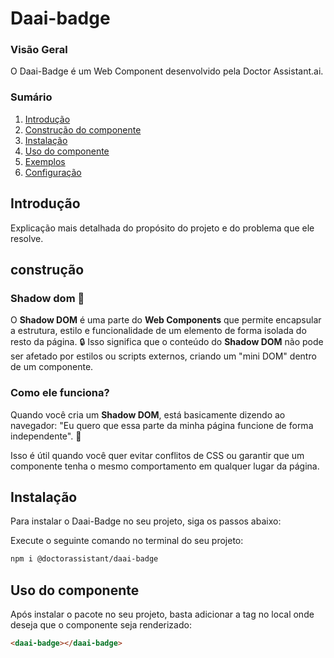 # Daai-badge

### Visão Geral
O Daai-Badge é um Web Component desenvolvido pela Doctor Assistant.ai.

### Sumário
1. [Introdução](#introdução)
2. [Construção do componente](#construção)
3. [Instalação](#instalação)
4. [Uso do componente](#uso)
5. [Exemplos](#exemplos)
6. [Configuração](#configuração)


## Introdução
Explicação mais detalhada do propósito do projeto e do problema que ele resolve.

## construção


### Shadow dom 👻
O **Shadow DOM** é uma parte do **Web Components** que permite encapsular a estrutura, estilo e funcionalidade de um elemento de forma isolada do resto da página. 🔒 Isso significa que o conteúdo do **Shadow DOM** não pode ser afetado por estilos ou scripts externos, criando um "mini DOM" dentro de um componente.
### Como ele funciona?

Quando você cria um **Shadow DOM**, está basicamente dizendo ao navegador: "Eu quero que essa parte da minha página funcione de forma independente". 🎯

Isso é útil quando você quer evitar conflitos de CSS ou garantir que um componente tenha o mesmo comportamento em qualquer lugar da página.

## Instalação
Para instalar o Daai-Badge no seu projeto, siga os passos abaixo:

Execute o seguinte comando no terminal do seu projeto:

```bash
npm i @doctorassistant/daai-badge
```

## Uso do componente

Após instalar o pacote no seu projeto, basta adicionar a tag <daai-badge> no local onde deseja que o componente seja renderizado:


``` html
<daai-badge></daai-badge>
```

